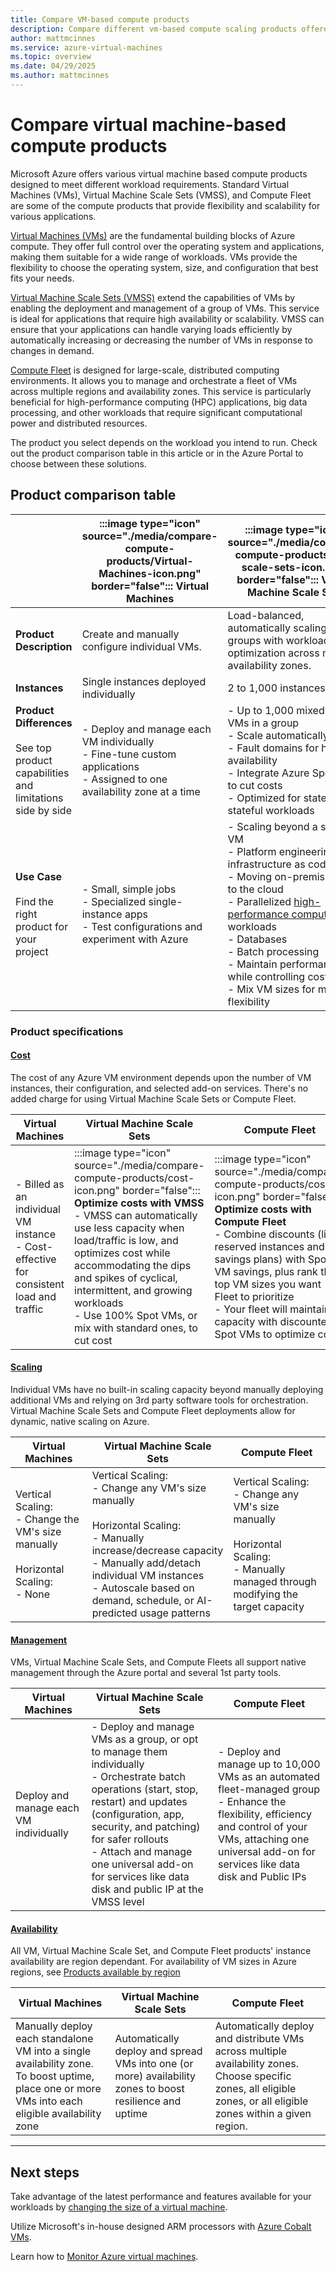 ```yaml
---
title: Compare VM-based compute products
description: Compare different vm-based compute scaling products offered on Azure.
author: mattmcinnes
ms.service: azure-virtual-machines
ms.topic: overview
ms.date: 04/29/2025
ms.author: mattmcinnes
---
```


# Compare virtual machine-based compute products

Microsoft Azure offers various virtual machine based compute products designed to meet different workload requirements. Standard Virtual Machines (VMs), Virtual Machine Scale Sets (VMSS), and Compute Fleet are some of the compute products that provide flexibility and scalability for various applications.

[Virtual Machines (VMs)](/azure/virtual-machines/overview) are the fundamental building blocks of Azure compute. They offer full control over the operating system and applications, making them suitable for a wide range of workloads. VMs provide the flexibility to choose the operating system, size, and configuration that best fits your needs.

[Virtual Machine Scale Sets (VMSS)](/azure/virtual-machine-scale-sets/overview) extend the capabilities of VMs by enabling the deployment and management of a group of VMs. This service is ideal for applications that require high availability or scalability. VMSS can ensure that your applications can handle varying loads efficiently by automatically increasing or decreasing the number of VMs in response to changes in demand.

[Compute Fleet](/azure/azure-compute-fleet/overview) is designed for large-scale, distributed computing environments. It allows you to manage and orchestrate a fleet of VMs across multiple regions and availability zones. This service is particularly beneficial for high-performance computing (HPC) applications, big data processing, and other workloads that require significant computational power and distributed resources.

The product you select depends on the workload you intend to run. Check out the product comparison table in this article or in the Azure Portal to choose between these solutions.

## Product comparison table

| | :::image type="icon" source="./media/compare-compute-products/Virtual-Machines-icon.png" border="false"::: Virtual Machines | :::image type="icon" source="./media/compare-compute-products/VM-scale-sets-icon.png" border="false"::: Virtual Machine Scale Sets | :::image type="icon" source="./media/compare-compute-products/Compute-Fleet-icon.png" border="false"::: Compute Fleet  |
| --- | --- | --- | --- |
| **Product Description** | Create and manually configure individual VMs.| Load-balanced, automatically scaling VM groups with workload optimization across multiple availability zones. | Provision thousands of mixed-size VMs for performance and high availability. |
| **Instances** | Single instances deployed individually | 2 to 1,000 instances | Up to 10,000 instances |
| **Product Differences**<br><br>See top product capabilities and limitations side by side| - Deploy and manage each VM individually <br>- Fine-tune custom applications<br> - Assigned to one availability zone at a time<br>| - Up to 1,000 mixed-size VMs in a group <br> - Scale automatically <br> - Fault domains for high availability <br>- Integrate Azure Spot VMs to cut costs <br>- Optimized for stateless or stateful workloads | - Up to 10,000 mixed-size VMs in a group<br>- Fault domains for high availability<br>- Hyper-scale with demand <br>- Maintain capacity with Spot VMs to cut costs<br>- Optimize allocation by price, capacity, or both
| **Use Case**<br><br>Find the right product for your project | - Small, simple jobs <br>- Specialized single-instance apps <br>- Test configurations and experiment with Azure | - Scaling beyond a single VM <br>- Platform engineering or infrastructure as code <br>- Moving on-premises apps to the cloud <br>- Parallelized [high-performance computing](/azure/architecture/topics/high-performance-computing) workloads <br>- Databases <br>- Batch processing <br> - Maintain performance while controlling costs <br>- Mix VM sizes for more flexibility | - Large scale, highly parallelized workloads or batch jobs <br> - Flexibility with VM sizes <br> - Large scale cost optimization with Azure Spot |

### Product specifications

#### [Cost](#tab/prodcompcost)

The cost of any Azure VM environment depends upon the number of VM instances, their configuration, and selected add-on services. There's no added charge for using Virtual Machine Scale Sets or Compute Fleet.

| Virtual Machines | Virtual Machine Scale Sets | Compute Fleet  |
| --- | --- | --- |
| - Billed as an individual VM instance <br>- Cost-effective for consistent load and traffic | :::image type="icon" source="./media/compare-compute-products/cost-icon.png" border="false"::: **Optimize costs with VMSS** <br>- VMSS can automatically use less capacity when load/traffic is low, and optimizes cost while accommodating the dips and spikes of cyclical, intermittent, and growing workloads <br> - Use 100% Spot VMs, or mix with standard ones, to cut cost | :::image type="icon" source="./media/compare-compute-products/cost-icon.png" border="false"::: **Optimize costs with Compute Fleet** <br> - Combine discounts (like reserved instances and savings plans) with Spot VM savings, plus rank the top VM sizes you want Fleet to prioritize <br>- Your fleet will maintain capacity with discounted Spot VMs to optimize cost

#### [Scaling](#tab/prodcompscale)

Individual VMs have no built-in scaling capacity beyond manually deploying additional VMs and relying on 3rd party software tools for orchestration. Virtual Machine Scale Sets and Compute Fleet deployments allow for dynamic, native scaling on Azure.

| Virtual Machines | Virtual Machine Scale Sets | Compute Fleet  |
| --- | --- | --- |
| Vertical Scaling: <br>- Change the VM's size manually <br><br>Horizontal Scaling: <br>- None | Vertical Scaling: <br>- Change any VM's size manually <br><br>Horizontal Scaling: <br>- Manually increase/decrease capacity <br>- Manually add/detach individual VM instances <br>- Autoscale based on demand, schedule, or AI-predicted usage patterns| Vertical Scaling: <br>- Change any VM's size manually <br><br>Horizontal Scaling:<br>- Manually managed through modifying the target capacity |

#### [Management](#tab/prodcompmanagement)

VMs, Virtual Machine Scale Sets, and Compute Fleets all support native management through the Azure portal and several 1st party tools.

| Virtual Machines | Virtual Machine Scale Sets | Compute Fleet  |
| --- | --- | --- |
Deploy and manage each VM individually | - Deploy and manage VMs as a group, or opt to manage them individually<br>- Orchestrate batch operations (start, stop, restart) and updates (configuration, app, security, and patching) for safer rollouts<br>- Attach and manage one universal add-on for services like data disk and public IP at the VMSS level | - Deploy and manage up to 10,000 VMs as an automated fleet-managed group<br>- Enhance the flexibility, efficiency and control of your VMs, attaching one universal add-on for services like data disk and Public IPs |

#### [Availability](#tab/prodcompavailability)

All VM, Virtual Machine Scale Set, and Compute Fleet products' instance availability are region dependant. For availability of VM sizes in Azure regions, see [Products available by region](https://azure.microsoft.com/regions/services/)

| Virtual Machines | Virtual Machine Scale Sets | Compute Fleet  |
| --- | --- | --- |
 Manually deploy each standalone VM into a single availability zone. To boost uptime, place one or more VMs into each eligible availability zone | Automatically deploy and spread VMs into one (or more) availability zones to boost resilience and uptime | Automatically deploy and distribute VMs across multiple availability zones. Choose specific zones, all eligible zones, or all eligible zones within a given region.

---

## Next steps

Take advantage of the latest performance and features available for your workloads by [changing the size of a virtual machine](/azure/virtual-machines/sizes/resize-vm).

Utilize Microsoft's in-house designed ARM processors with [Azure Cobalt VMs](/azure/virtual-machines/sizes/cobalt-overview).

Learn how to [Monitor Azure virtual machines](/azure/virtual-machines/monitor-vm).
